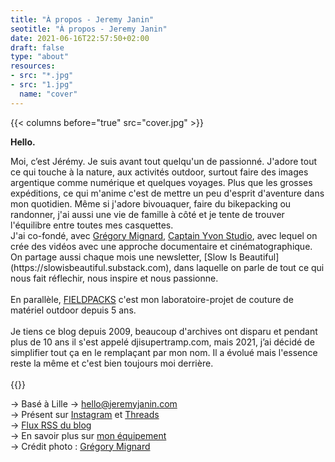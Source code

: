 ```yaml
---
title: "À propos - Jeremy Janin"
seotitle: "À propos - Jeremy Janin"
date: 2021-06-16T22:57:50+02:00
draft: false
type: "about"
resources:
- src: "*.jpg"
- src: "1.jpg"
  name: "cover"
---
```

{{< columns before="true" src="cover.jpg" >}}
<p><strong>Hello.</strong></p>
Moi, c’est Jérémy. Je suis avant tout quelqu'un de passionné. J'adore tout ce qui touche à la nature, aux activités outdoor, surtout faire des images argentique comme numérique et quelques voyages. Plus que les grosses expéditions, ce qui m'anime c'est de mettre un peu d'esprit d'aventure dans mon quotidien. Même si j'adore bivouaquer, faire du bikepacking ou randonner, j'ai aussi une vie de famille à côté et je tente de trouver l'équilibre entre toutes mes casquettes.
<br/>
J'ai co-fondé, avec <a href="https://gregorymignard.com/" target="blank">Grégory Mignard</a>, <a href="https://captainyvon.fr" target="blank">Captain Yvon Studio</a>, avec lequel on crée des vidéos avec une approche documentaire et cinématographique. On partage aussi chaque mois une newsletter, [Slow Is Beautiful](https://slowisbeautiful.substack.com), dans laquelle on parle de tout ce qui nous fait réflechir, nous inspire et nous passionne.<br/>
<br/>
En parallèle, <a href="http://fieldpacks.fr" target="blank">FIELDPACKS</a> c'est mon laboratoire-projet de couture de matériel outdoor depuis 5 ans.<br/>
<br/>
Je tiens ce blog depuis 2009, beaucoup d'archives ont disparu et pendant plus de 10 ans il s'est appelé djisupertramp.com, mais 2021, j’ai décidé de simplifier tout ça en le remplaçant par mon nom. Il a évolué mais l'essence reste la même et c'est bien toujours moi derrière. <br/>
<br/>
{{</columns>}}
<p>
→ Basé à Lille
→ <a href="mailto="hello@jeremyjanin.com">hello@jeremyjanin.com</a><br/>
→ Présent sur <a href="https://www.instagram.com/jeremy.janin/" target="blank">Instagram</a> et <a href="https://www.threads.net/@jeremy.janin" target="blank">Threads</a><br/>
→ <a href="https://jeremyjanin.com/posts/index.xml" target="blank">Flux RSS du blog</a><br/>
→ En savoir plus sur <a href="https://jeremyjanin.com/equipement/">mon équipement</a><br/>
→ Crédit photo : <a href="https://gregorymignard.com/" target="blank">Grégory Mignard</a></p>

